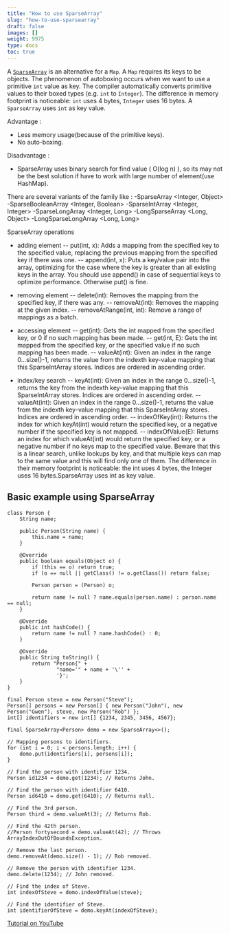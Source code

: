 ```yaml
---
title: "How to use SparseArray"
slug: "how-to-use-sparsearray"
draft: false
images: []
weight: 9975
type: docs
toc: true
---
```


A [`SparseArray`][1] is an alternative for a `Map`. A `Map` requires its keys to be objects. The phenomenon of autoboxing occurs when we want to use a primitive `int` value as key. The compiler automatically converts primitive values to their boxed types (e.g. `int` to `Integer`). The difference in memory footprint is noticeable: `int` uses 4 bytes, `Integer` uses 16 bytes. A `SparseArray` uses `int` as key value.

  [1]: https://developer.android.com/reference/android/util/SparseArray.html

Advantage :
- Less memory usage(because of the primitive keys).
- No auto-boxing.

Disadvantage :
- SparseArray uses binary search for find value ( O(log n) ), so its may not be the best solution if have to work with large number of element(use HashMap).

There are several variants of the family like :
-SparseArray          <Integer, Object>
-SparseBooleanArray   <Integer, Boolean>
-SparseIntArray       <Integer, Integer>
-SparseLongArray      <Integer, Long>
-LongSparseArray      <Long, Object>
-LongSparseLongArray  <Long, Long>

SparseArray operations
- adding element
-- put(int, x): Adds a mapping from the specified key to the specified value, replacing the previous mapping from the specified key if there was one.
-- append(int, x): Puts a key/value pair into the array, optimizing for the case where the key is greater than all existing keys in the array. 
You should use append() in case of sequential keys to optimize performance. Otherwise put() is fine.

- removing element
-- delete(int): Removes the mapping from the specified key, if there was any.
-- removeAt(int): Removes the mapping at the given index.
-- removeAtRange(int, int): Remove a range of mappings as a batch.

- accessing element
-- get(int): Gets the int mapped from the specified key, or 0 if no such mapping has been made.
-- get(int, E): Gets the int mapped from the specified key, or the specified value if no such mapping has been made.
-- valueAt(int): Given an index in the range 0...size()-1, returns the value from the indexth key-value mapping that this SparseIntArray stores. Indices are ordered in ascending order.

- index/key search
-- keyAt(int): Given an index in the range 0...size()-1, returns the key from the indexth key-value mapping that this SparseIntArray stores. Indices are ordered in ascending order.
-- valueAt(int): Given an index in the range 0...size()-1, returns the value from the indexth key-value mapping that this SparseIntArray stores. Indices are ordered in ascending order.
-- indexOfKey(int): Returns the index for which keyAt(int) would return the specified key, or a negative number if the specified key is not mapped. 
-- indexOfValue(E): Returns an index for which valueAt(int) would return the specified key, or a negative number if no keys map to the specified value. Beware that this is a linear search, unlike lookups by key, and that multiple keys can map to the same value and this will find only one of them.
The difference in their memory footprint is noticeable: the int uses 4 bytes, the Integer uses 16 bytes.SparseArray uses int as key value.

## Basic example using SparseArray
    class Person {
        String name;

        public Person(String name) {
            this.name = name;
        }

        @Override
        public boolean equals(Object o) {
            if (this == o) return true;
            if (o == null || getClass() != o.getClass()) return false;

            Person person = (Person) o;

            return name != null ? name.equals(person.name) : person.name == null;
        }

        @Override
        public int hashCode() {
            return name != null ? name.hashCode() : 0;
        }

        @Override
        public String toString() {
            return "Person{" +
                    "name='" + name + '\'' +
                    '}';
        }
    }

    final Person steve = new Person("Steve");
    Person[] persons = new Person[] { new Person("John"), new Person("Gwen"), steve, new Person("Rob") };
    int[] identifiers = new int[] {1234, 2345, 3456, 4567};

    final SparseArray<Person> demo = new SparseArray<>();

    // Mapping persons to identifiers.
    for (int i = 0; i < persons.length; i++) {
        demo.put(identifiers[i], persons[i]);
    }

    // Find the person with identifier 1234.
    Person id1234 = demo.get(1234); // Returns John.

    // Find the person with identifier 6410.
    Person id6410 = demo.get(6410); // Returns null.

    // Find the 3rd person.
    Person third = demo.valueAt(3); // Returns Rob.

    // Find the 42th person.
    //Person fortysecond = demo.valueAt(42); // Throws ArrayIndexOutOfBoundsException.

    // Remove the last person.
    demo.removeAt(demo.size() - 1); // Rob removed.

    // Remove the person with identifier 1234.
    demo.delete(1234); // John removed.

    // Find the index of Steve.
    int indexOfSteve = demo.indexOfValue(steve);

    // Find the identifier of Steve.
    int identifierOfSteve = demo.keyAt(indexOfSteve);

[Tutorial on YouTube](https://www.youtube.com/watch?v=I16lz26WyzQ)

